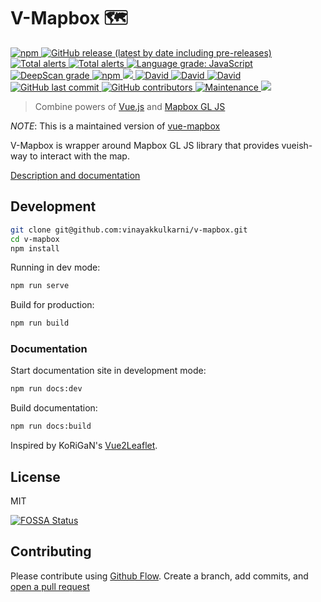 # V-Mapbox 🗺 

<a title="npm" href="https://www.npmjs.com/package/v-mapbox" rel="nofollow">
  <img alt="npm" src="https://img.shields.io/npm/v/v-mapbox?label=npm%40latest&logo=npm">
</a>
<a title="GitHub Release" href="https://github.com/vinayakkulkarni/v-mapbox/releases" rel="nofollow">
  <img alt="GitHub release (latest by date including pre-releases)" src="https://img.shields.io/github/v/release/vinayakkulkarni/v-mapbox?include_prereleases&logo=github">
</a>
<a title="CI Status" href="https://github.com/vinayakkulkarni/v-mapbox/actions?query=workflow%3Aci" rel="nofollow">
  <img alt="Total alerts" src="https://github.com/vinayakkulkarni/v-mapbox/workflows/ci/badge.svg">
</a>
<a href="https://lgtm.com/projects/g/vinayakkulkarni/v-mapbox/alerts/" rel="nofollow">
  <img alt="Total alerts" src="https://img.shields.io/lgtm/alerts/g/vinayakkulkarni/v-mapbox.svg?logo=lgtm&logoWidth=18"/>
</a>
<a href="https://lgtm.com/projects/g/vinayakkulkarni/v-mapbox/context:javascript">
  <img alt="Language grade: JavaScript" src="https://img.shields.io/lgtm/grade/javascript/g/vinayakkulkarni/v-mapbox.svg?logo=lgtm&logoWidth=18"/>
</a>
<a title="DeepScan Grade" href="https://deepscan.io/dashboard#view=project&tid=9055&pid=12397&bid=190811">
  <img src="https://deepscan.io/api/teams/9055/projects/12397/branches/190811/badge/grade.svg" alt="DeepScan grade">
</a>
<a title="downloads" href="http://npm-stat.com/charts.html?package=v-mapbox" rel="nofollow">
  <img alt="npm" src="https://img.shields.io/npm/dm/v-mapbox">
</a>
<a title="deploy" href="https://github.com/algolia/shipjs" rel="nofollow">
  <img src="https://img.shields.io/badge/deploy-🛳%20Ship.js-blue?style=flat" />
</a>
<a title="Dependencies" href="https://david-dm.org/vinayakkulkarni/v-mapbox" rel="nofollow">
  <img alt="David" src="https://img.shields.io/david/vinayakkulkarni/v-mapbox">
</a>
<a title="Dev Dependencies" href="https://david-dm.org/vinayakkulkarni/v-mapbox?type=dev" rel="nofollow">
  <img alt="David" src="https://img.shields.io/david/dev/vinayakkulkarni/v-mapbox">
</a>
<a title="Peer Dependencies" href="https://david-dm.org/vinayakkulkarni/v-mapbox?type=peer" rel="nofollow">
  <img alt="David" src="https://img.shields.io/david/peer/vinayakkulkarni/v-mapbox">
</a>
<a title="Last Commit" href="https://github.com/vinayakkulkarni/v-mapbox/commits/master" rel="nofollow">
  <img alt="GitHub last commit" src="https://img.shields.io/github/last-commit/vinayakkulkarni/v-mapbox">
</a>
<a title="Contributors" href="https://github.com/vinayakkulkarni/v-mapbox/graphs/contributors" rel="nofollow">
  <img alt="GitHub contributors" src="https://img.shields.io/github/contributors/vinayakkulkarni/v-mapbox">
</a>
<a title="maintenance" href="https://github.com/vinayakkulkarni/v-mapbox/commits/master" rel="nofollow">
  <img alt="Maintenance" src="https://img.shields.io/maintenance/yes/2020">
</a>
<a href="https://app.fossa.com/projects/git%2Bgithub.com%2Fvinayakkulkarni%2Fv-mapbox?ref=badge_shield" alt="FOSSA Status"><img src="https://app.fossa.com/api/projects/git%2Bgithub.com%2Fvinayakkulkarni%2Fv-mapbox.svg?type=shield"/></a>

> Combine powers of [Vue.js](https://vuejs.org/) and [Mapbox GL JS](https://mapbox.com/mapbox-gl-js)

_NOTE_: This is a maintained version of [vue-mapbox](https://github.com/soal/vue-mapbox)

V-Mapbox is wrapper around Mapbox GL JS library that provides vueish-way to interact with the map.

[Description and documentation](https://v-mapbox.netlify.app/)

## Development

```sh
git clone git@github.com:vinayakkulkarni/v-mapbox.git
cd v-mapbox
npm install
```

Running in dev mode:

```sh
npm run serve
```

Build for production:

```sh
npm run build
```

### Documentation

Start documentation site in development mode:
```sh
npm run docs:dev
```

Build documentation:
```sh
npm run docs:build
```

Inspired by KoRiGaN's [Vue2Leaflet](https://github.com/KoRiGaN/Vue2Leaflet).

## License
MIT


[![FOSSA Status](https://app.fossa.com/api/projects/git%2Bgithub.com%2Fvinayakkulkarni%2Fv-mapbox.svg?type=large)](https://app.fossa.com/projects/git%2Bgithub.com%2Fvinayakkulkarni%2Fv-mapbox?ref=badge_large)

## Contributing
Please contribute using [Github Flow](https://guides.github.com/introduction/flow/). Create a branch, add commits, and [open a pull request](https://github.com/vinayakkulkarni/v-mapbox/compare)